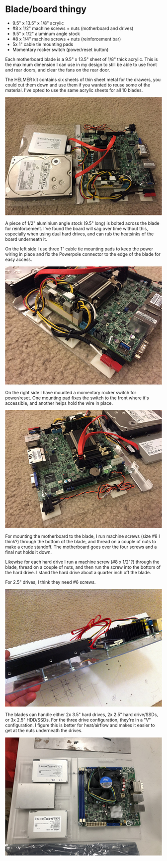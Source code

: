 # Blade/board thingy

* 9.5" x 13.5" x 1/8" acrylic
* #8 x 1/2" machine screws + nuts (motherboard and drives)
* 9.5" x 1/2" aluminum angle stock
* #8 x 1/4" machine screws + nuts (reinforcement bar)
* 5x 1" cable tie mounting pads
* Momentary rocker switch (power/reset button)

Each motherboard blade is a 9.5" x 13.5" sheet of 1/8" thick acrylic.
This is the maximum dimension I can use in my design to still be able to
use front and rear doors, and clear the fans on the rear door.

The HELMER kit contains six sheets of thin sheet metal for the drawers,
you could cut them down and use them if you wanted to reuse some of the
material.  I've opted to use the same acrylic sheets for all 10 blades.

![Blade photo](./img/16932150116_451bd0770b_z.jpg)

A piece of 1/2" aluminium angle stock (9.5" long) is bolted across the blade
for reinforcement.  I've found the board will sag over time without this,
especially when using dual hard drives, and can rub the heatsinks of the
board underneath it.

On the left side I use three 1" cable tie mounting pads to keep the power
wiring in place and fix the Powerpole connector to the edge of the blade
for easy access.

![Power mount](./img/16770408458_1bd685fcd3_z.jpg)

On the right side I have mounted a momentary rocker switch for power/reset.
One mounting pad fixes the switch to the front where it's accessible, and
another helps hold the wire in place.

![Reset switch mount](./img/16932150146_86a586bd91_z.jpg)

For mounting the motherboard to the blade, I run machine screws (size #8
I think?) through the bottom of the blade, and thread on a couple of nuts
to make a crude standoff. The motherboard goes over the four screws and
a final nut holds it down.

Likewise for each hard drive I run a machine screw (#8 x 1/2"?) through
the blade, thread on a couple of nuts, and then run the screw into the
bottom of the hard drive. I stand the hard drive about a quarter inch off
the blade.

For 2.5" drives, I think they need #6 screws.

![Standoffs](./img/7271914716_f9f48f5739_z.jpg)

The blades can handle either 2x 3.5" hard drives, 2x 2.5" hard drive/SSDs,
or 3x 2.5" HDD/SSDs. For the three drive configuration, they're in a "V"
configuration. I figure this is better for heat/airflow and makes it easier
to get at the nuts underneath the drives.

![Three drive config](./img/46835037641_474b8214e9_z.jpg)
